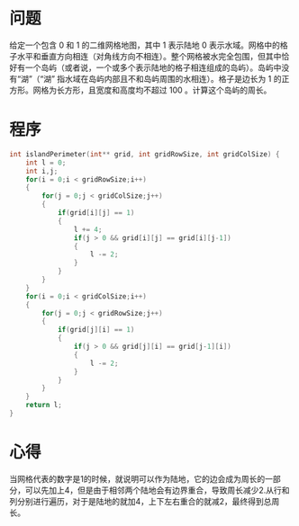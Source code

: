 # 问题
给定一个包含 0 和 1 的二维网格地图，其中 1 表示陆地 0 表示水域。网格中的格子水平和垂直方向相连（对角线方向不相连）。整个网格被水完全包围，但其中恰好有一个岛屿（或者说，一个或多个表示陆地的格子相连组成的岛屿）。岛屿中没有“湖”（“湖” 指水域在岛屿内部且不和岛屿周围的水相连）。格子是边长为 1 的正方形。网格为长方形，且宽度和高度均不超过 100 。计算这个岛屿的周长。
# 程序
```C
int islandPerimeter(int** grid, int gridRowSize, int gridColSize) {
    int l = 0;
    int i,j;
    for(i = 0;i < gridRowSize;i++)
    {
        for(j = 0;j < gridColSize;j++)
        {
            if(grid[i][j] == 1)
            {    
                l += 4;
                if(j > 0 && grid[i][j] == grid[i][j-1])
                {
                    l -= 2;
                }
            }
        }
    }
    for(i = 0;i < gridColSize;i++)
    {
        for(j = 0;j < gridRowSize;j++)
        {
            if(grid[j][i] == 1)
            {
                if(j > 0 && grid[j][i] == grid[j-1][i])
                {
                    l -= 2;
                }
            }
        }
    }
    return l;
}
```
# 心得
当网格代表的数字是1的时候，就说明可以作为陆地，它的边会成为周长的一部分，可以先加上4，但是由于相邻两个陆地会有边界重合，导致周长减少2.从行和列分别进行遍历，对于是陆地的就加4，上下左右重合的就减2，最终得到总周长。